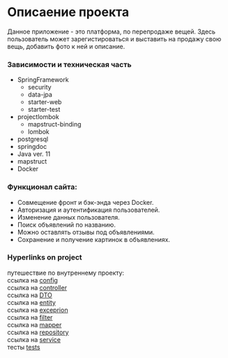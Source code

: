 # Описаение проекта
Данное приложение - это платформа, по перепродаже вещей. Здесь пользователь может зарегистироваться и выставить на продажу свою вещь, добавить фото к ней и описание.
### Зависимости и техническая часть
- SpringFramework
    - security
    - data-jpa
    - starter-web
    - starter-test
- projectlombok
    - mapstruct-binding
    - lombok
- postgresql
- springdoc
- Java ver. 11
- mapstruct
- Docker

### Функционал сайта:
- Совмещение фронт и бэк-энда через Docker.
- Авторизация и аутентификация пользователей.
- Изменение данных пользователя.
- Поиск объявлений по названию.
- Можно оставлять отзывы под объявлениями.
- Сохранение и получение картинок в объявлениях.

### Hyperlinks on project
путешествие по внутреннему проекту:<br>
ссылка на [config](./src/main/java/ru/skypro/homework/config)<br>
ссылка на [controller](./src/main/java/ru/skypro/homework/controller)<br>
ссылка на [DTO](./src/main/java/ru/skypro/homework/dto)<br>
ссылка на [entity](./src/main/java/ru/skypro/homework/entity)<br>
ссылка на [exceprion](./src/main/java/ru/skypro/homework/exception)<br>
ссылка на [filter](./src/main/java/ru/skypro/homework/filter)<br>
ссылка на [mapper](./src/main/java/ru/skypro/homework/mapper)<br>
ссылка на [repository](./src/main/java/ru/skypro/homework/repository)<br>
ссылка на [service](./src/main/java/ru/skypro/homework/service)<br>
тесты [tests](./src/test)
